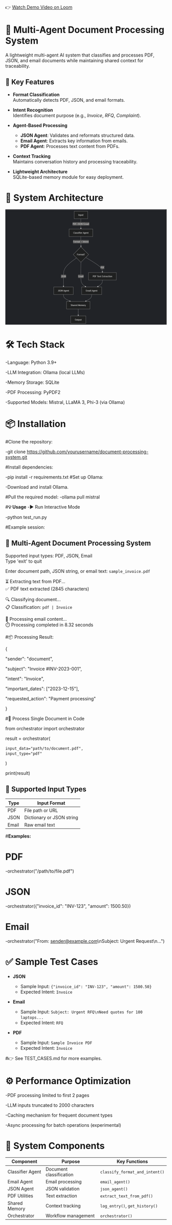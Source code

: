 👉 [Watch Demo Video on Loom](https://www.loom.com/share/39ad7990030b454d87f128eb5b4e2122?sid=63a90289-5048-420d-af1b-7ee5f5b1d648)



# **🧠 Multi-Agent Document Processing System**

A lightweight multi-agent AI system that classifies and processes PDF, JSON, and email documents while maintaining shared context for traceability.

## 🚀 Key Features

- **Format Classification**  
  Automatically detects PDF, JSON, and email formats.

- **Intent Recognition**  
  Identifies document purpose (e.g., *Invoice*, *RFQ*, *Complaint*).

- **Agent-Based Processing**
  - **JSON Agent**: Validates and reformats structured data.
  - **Email Agent**: Extracts key information from emails.
  - **PDF Agent**: Processes text content from PDFs.

- **Context Tracking**  
  Maintains conversation history and processing traceability.

- **Lightweight Architecture**  
  SQLite-based memory module for easy deployment.


# **🧱 System Architecture**
![alt text](image.png)

# **🛠 Tech Stack**
-Language: Python 3.9+

-LLM Integration: Ollama (local LLMs)

-Memory Storage: SQLite

-PDF Processing: PyPDF2

-Supported Models: Mistral, LLaMA 3, Phi-3 (via Ollama)

# **📦 Installation**
#Clone the repository:

-git clone https://github.com/yourusername/document-processing-system.git

#Install dependencies:

-pip install -r requirements.txt
#Set up Ollama:

-Download and install Ollama.

#Pull the required model:
-ollama pull mistral

#**💡 Usage**
-▶️ Run Interactive Mode

-python test_run.py

#Example session:

🤖 Multi-Agent Document Processing System
----------------------------------------
Supported input types: PDF, JSON, Email  
Type 'exit' to quit  

Enter document path, JSON string, or email text: `sample_invoice.pdf`  

⏳ Extracting text from PDF...  
✅ PDF text extracted (2845 characters)  

🔍 Classifying document...  
📋 Classification: `pdf | Invoice`  

📧 Processing email content...  
⏱️ Processing completed in 8.32 seconds  


#📦 Processing Result:

{

  "sender": "document",
  
  "subject": "Invoice #INV-2023-001",
  
  "intent": "Invoice",
  
  "important_dates": ["2023-12-15"],
  
  "requested_action": "Payment processing"
  
}

#📝 Process Single Document in Code

from orchestrator import orchestrator

result = orchestrator(

    input_data="path/to/document.pdf",
    input_type="pdf"
    
)

print(result)

## 📂 Supported Input Types

| **Type** | **Input Format**                   |
|----------|------------------------------------|
| PDF      | File path or URL                   |
| JSON     | Dictionary or JSON string          |
| Email    | Raw email text                     |


#**Examples:**

# PDF
-orchestrator("/path/to/file.pdf")

# JSON
-orchestrator({"invoice_id": "INV-123", "amount": 1500.50})

# Email
-orchestrator("From: sender@example.com\nSubject: Urgent Request\n...")

# ✅ Sample Test Cases

- **JSON**
  - Sample Input: `{"invoice_id": "INV-123", "amount": 1500.50}`
  - Expected Intent: `Invoice`

- **Email**
  - Sample Input: `Subject: Urgent RFQ\nNeed quotes for 100 laptops...`
  - Expected Intent: `RFQ`

- **PDF**
  - Sample Input: `Sample Invoice PDF`
  - Expected Intent: `Invoice`


#👉 See TEST_CASES.md for more examples.

# **⚙️ Performance Optimization**

-PDF processing limited to first 2 pages

-LLM inputs truncated to 2000 characters

-Caching mechanism for frequent document types

-Async processing for batch operations (experimental)

# **🧩 System Components**

| **Component**      | **Purpose**                | **Key Functions**                     |
|--------------------|----------------------------|----------------------------------------|
| Classifier Agent   | Document classification     | `classify_format_and_intent()`        |
| Email Agent        | Email processing            | `email_agent()`                       |
| JSON Agent         | JSON validation             | `json_agent()`                        |
| PDF Utilities      | Text extraction             | `extract_text_from_pdf()`            |
| Shared Memory      | Context tracking            | `log_entry()`, `get_history()`        |
| Orchestrator       | Workflow management         | `orchestrator()`                      |


